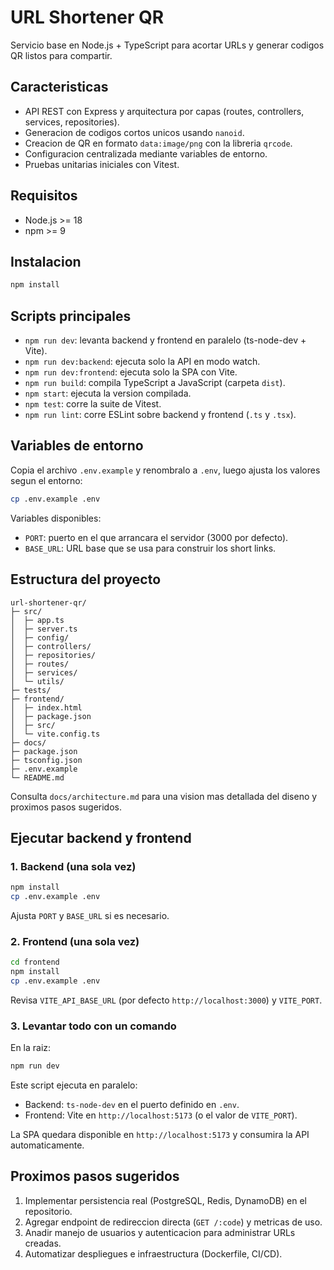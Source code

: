# URL Shortener QR

Servicio base en Node.js + TypeScript para acortar URLs y generar codigos QR listos para compartir.

## Caracteristicas

- API REST con Express y arquitectura por capas (routes, controllers, services, repositories).
- Generacion de codigos cortos unicos usando `nanoid`.
- Creacion de QR en formato `data:image/png` con la libreria `qrcode`.
- Configuracion centralizada mediante variables de entorno.
- Pruebas unitarias iniciales con Vitest.

## Requisitos

- Node.js >= 18
- npm >= 9

## Instalacion

```bash
npm install
```

## Scripts principales

- `npm run dev`: levanta backend y frontend en paralelo (ts-node-dev + Vite).
- `npm run dev:backend`: ejecuta solo la API en modo watch.
- `npm run dev:frontend`: ejecuta solo la SPA con Vite.
- `npm run build`: compila TypeScript a JavaScript (carpeta `dist`).
- `npm start`: ejecuta la version compilada.
- `npm test`: corre la suite de Vitest.
- `npm run lint`: corre ESLint sobre backend y frontend (`.ts` y `.tsx`).

## Variables de entorno

Copia el archivo `.env.example` y renombralo a `.env`, luego ajusta los valores segun el entorno:

```bash
cp .env.example .env
```

Variables disponibles:

- `PORT`: puerto en el que arrancara el servidor (3000 por defecto).
- `BASE_URL`: URL base que se usa para construir los short links.

## Estructura del proyecto

```
url-shortener-qr/
├─ src/
│  ├─ app.ts
│  ├─ server.ts
│  ├─ config/
│  ├─ controllers/
│  ├─ repositories/
│  ├─ routes/
│  ├─ services/
│  └─ utils/
├─ tests/
├─ frontend/
│  ├─ index.html
│  ├─ package.json
│  ├─ src/
│  └─ vite.config.ts
├─ docs/
├─ package.json
├─ tsconfig.json
├─ .env.example
└─ README.md
```

Consulta `docs/architecture.md` para una vision mas detallada del diseno y proximos pasos sugeridos.

## Ejecutar backend y frontend

### 1. Backend (una sola vez)

```bash
npm install
cp .env.example .env
```

Ajusta `PORT` y `BASE_URL` si es necesario.

### 2. Frontend (una sola vez)

```bash
cd frontend
npm install
cp .env.example .env
```

Revisa `VITE_API_BASE_URL` (por defecto `http://localhost:3000`) y `VITE_PORT`.

### 3. Levantar todo con un comando

En la raiz:

```bash
npm run dev
```

Este script ejecuta en paralelo:
- Backend: `ts-node-dev` en el puerto definido en `.env`.
- Frontend: Vite en `http://localhost:5173` (o el valor de `VITE_PORT`).

La SPA quedara disponible en `http://localhost:5173` y consumira la API automaticamente.

## Proximos pasos sugeridos

1. Implementar persistencia real (PostgreSQL, Redis, DynamoDB) en el repositorio.
2. Agregar endpoint de redireccion directa (`GET /:code`) y metricas de uso.
3. Anadir manejo de usuarios y autenticacion para administrar URLs creadas.
4. Automatizar despliegues e infraestructura (Dockerfile, CI/CD).
